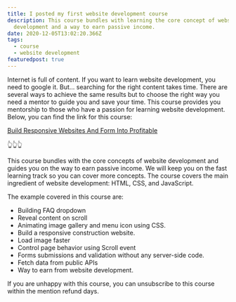```yaml
---
title: I posted my first website development course
description: This course bundles with learning the core concept of website
  development and a way to earn passive income.
date: 2020-12-05T13:02:20.366Z
tags:
  - course
  - website development
featuredpost: true
---
```

Internet is full of content. If you want to learn website development, you need to google it. But... searching for the right content takes time. There are several ways to achieve the same results but to choose the right way you need a mentor to guide you and save your time. This course provides you mentorship to those who have a passion for learning website development. Below, you can find the link for this course:

[Build Responsive Websites And Form Into Profitable](https://keynotes.dev/courses/build-responsive-websites-and-form-into-profitable)

👆👆👆

This course bundles with the core concepts of website development and guides you on the way to earn passive income. We will keep you on the fast learning track so you can cover more concepts. The course covers the main ingredient of website development: HTML, CSS, and JavaScript.

The example covered in this course are:

* Building FAQ dropdown
* Reveal content on scroll
* Animating image gallery and menu icon using CSS.
* Build a responsive construction website.
* Load image faster
* Control page behavior using Scroll event
* Forms submissions and validation without any server-side code.
* Fetch data from public APIs
* Way to earn from website development.

If you are unhappy with this course, you can unsubscribe to this course within the mention refund days.